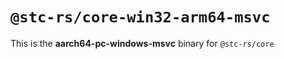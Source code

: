 # `@stc-rs/core-win32-arm64-msvc`

This is the **aarch64-pc-windows-msvc** binary for `@stc-rs/core`
